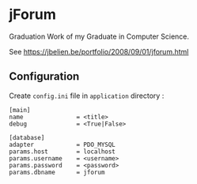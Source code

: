 # jForum

Graduation Work of my Graduate in Computer Science.

See <https://jbelien.be/portfolio/2008/09/01/jforum.html>

## Configuration

Create `config.ini` file in `application` directory :

```
[main]
name               = <title>
debug              = <True|False>

[database]
adapter            = PDO_MYSQL
params.host        = localhost
params.username    = <username>
params.password    = <password>
params.dbname      = jforum

```
